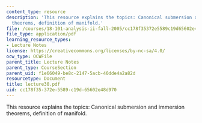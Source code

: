 ```yaml
---
content_type: resource
description: 'This resource explains the topics: Canonical submersion and immersion
  theorems, definition of manifold.'
file: /courses/18-101-analysis-ii-fall-2005/cc178f35372e5589c19d65602e48d970_lecture30.pdf
file_type: application/pdf
learning_resource_types:
- Lecture Notes
license: https://creativecommons.org/licenses/by-nc-sa/4.0/
ocw_type: OCWFile
parent_title: Lecture Notes
parent_type: CourseSection
parent_uid: f1e66049-be8c-2147-5acb-40dde4a2a82d
resourcetype: Document
title: lecture30.pdf
uid: cc178f35-372e-5589-c19d-65602e48d970
---
```

This resource explains the topics: Canonical submersion and immersion theorems, definition of manifold.
